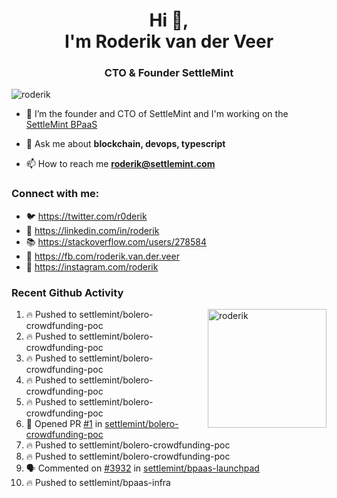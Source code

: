 <h1 align="center">Hi 👋,<br/> I'm Roderik van der Veer</h1>
<h3 align="center">CTO & Founder SettleMint</h3>

<p align="left"> <img src="https://komarev.com/ghpvc/?username=roderik" alt="roderik" /> </p>

- 🔭 I’m the founder and CTO of SettleMint and I'm working on the [SettleMint BPaaS](https://settlemint.com)

- 💬 Ask me about **blockchain, devops, typescript**

- 📫 How to reach me **roderik@settlemint.com**



### Connect with me:

- 🐦 https://twitter.com/r0derik
- 🏢 https://linkedin.com/in/roderik
- 📚 https://stackoverflow.com/users/278584
- 🙊 https://fb.com/roderik.van.der.veer
- 📸 https://instagram.com/roderik

### Recent Github Activity
<img src="https://github-readme-stats.vercel.app/api?username=roderik&show_icons=true&count_private=true" alt="roderik" align="right" height="190" />

<!--START_SECTION:activity-->
1. 🔥 Pushed to settlemint/bolero-crowdfunding-poc
2. 🔥 Pushed to settlemint/bolero-crowdfunding-poc
3. 🔥 Pushed to settlemint/bolero-crowdfunding-poc
4. 🔥 Pushed to settlemint/bolero-crowdfunding-poc
5. 🔥 Pushed to settlemint/bolero-crowdfunding-poc
6. 💪 Opened PR [#1](https://github.com/settlemint/bolero-crowdfunding-poc/pull/1) in [settlemint/bolero-crowdfunding-poc](https://github.com/settlemint/bolero-crowdfunding-poc)
7. 🔥 Pushed to settlemint/bolero-crowdfunding-poc
8. 🔥 Pushed to settlemint/bolero-crowdfunding-poc
9. 🗣 Commented on [#3932](https://github.com/settlemint/bpaas-launchpad/issues/3932) in [settlemint/bpaas-launchpad](https://github.com/settlemint/bpaas-launchpad)
10. 🔥 Pushed to settlemint/bpaas-infra
<!--END_SECTION:activity-->